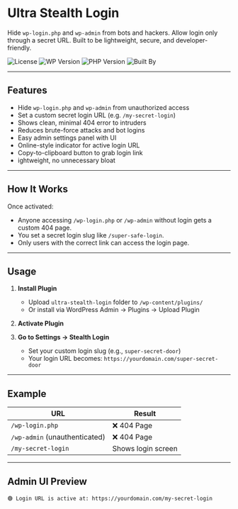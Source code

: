 # Ultra Stealth Login

Hide `wp-login.php` and `wp-admin` from bots and hackers. Allow login only through a secret URL. Built to be lightweight, secure, and developer-friendly.

![License](https://img.shields.io/badge/license-GPLv2-blue.svg)
![WP Version](https://img.shields.io/badge/WordPress-5.0%2B-blue)
![PHP Version](https://img.shields.io/badge/PHP-7.4%2B-orange)
![Built By](https://img.shields.io/badge/Built%20by-DevShubho-8a2be2)

---

## Features

- Hide `wp-login.php` and `wp-admin` from unauthorized access
-  Set a custom secret login URL (e.g. `/my-secret-login`)
- Shows clean, minimal 404 error to intruders
- Reduces brute-force attacks and bot logins
- Easy admin settings panel with UI
- Online-style indicator for active login URL
- Copy-to-clipboard button to grab login link
- ightweight, no unnecessary bloat

---

## How It Works

Once activated:
- Anyone accessing `/wp-login.php` or `/wp-admin` without login gets a custom 404 page.
- You set a secret login slug like `/super-safe-login`.
- Only users with the correct link can access the login page.

---

## Usage

1. **Install Plugin**
   - Upload `ultra-stealth-login` folder to `/wp-content/plugins/`
   - Or install via WordPress Admin → Plugins → Upload Plugin

2. **Activate Plugin**

3. **Go to Settings → Stealth Login**
   - Set your custom login slug (e.g., `super-secret-door`)
   - Your login URL becomes: `https://yourdomain.com/super-secret-door`

---

## Example

| URL | Result |
|-----|--------|
| `/wp-login.php` | ❌ 404 Page |
| `/wp-admin` (unauthenticated) | ❌ 404 Page |
| `/my-secret-login` | Shows login screen |

---

## Admin UI Preview

```plaintext
🟢 Login URL is active at: https://yourdomain.com/my-secret-login  
